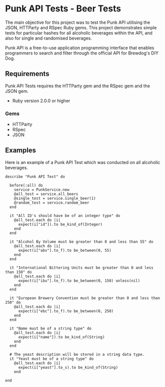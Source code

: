 
# Punk API Tests - Beer Tests

The main objective for this project was to test the Punk API utilising the JSON, HTTParty and RSpec Ruby gems. This project demonstrates simple tests for particular hashes for all alcoholic beverages within the API, and also for single and randomised beverages.

Punk API is a free-to-use application programming interface that enables programmers to search and filter through the official API for Brewdog's DIY Dog.

## Requirements
Punk API Tests requires the HTTParty gem and the RSpec gem and the JSON gem.

* Ruby version 2.0.0 or higher

### Gems
* HTTParty
* RSpec
* JSON

## Examples
Here is an example of a Punk API Test which was conducted on all alcoholic beverages.

	describe "Punk API Test" do

	  before(:all) do
	    service = PunkService.new
	    @all_test = service.all_beers
	    @single_test = service.single_beer(1)
	    @random_test = service.random_beer
	  end

	  it "All ID's should have be of an integer type" do
	    @all_test.each do |i|
	      expect(i["id"]).to be_kind_of(Integer)
	    end
	  end

	  it "Alcohol By Volume must be greater than 0 and less than 55" do
	    @all_test.each do |i|
	      expect(i["abv"].to_f).to be_between(0, 55)
	    end
	  end

	  it "International Bittering Units must be greater than 0 and less than 150" do
	    @all_test.each do |i|
	      expect(i["ibu"].to_f).to be_between(0, 150) unless(nil)
	    end
	  end

	  it "European Brewery Convention must be greater than 0 and less than 250" do
	    @all_test.each do |i|
	      expect(i["ebc"].to_f).to be_between(0, 250)
	    end
	  end

	  it "Name must be of a string type" do
	    @all_test.each do |i|
	      expect(i["name"]).to be_kind_of(String)
	    end
	  end

	  # The yeast description will be stored in a string data type.
	  it "Yeast must be of a string type" do
	    @all_test.each do |i|
	      expect(i["yeast"].to_s).to be_kind_of(String)
	    end

	end
